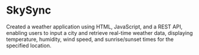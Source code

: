# SkySync
Created a weather application using HTML, JavaScript, and a REST API, enabling users to input a city and retrieve real-time weather data, displaying temperature, humidity, wind speed, and sunrise/sunset times for the specified location.
